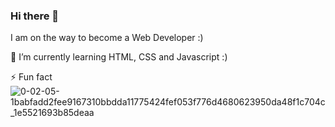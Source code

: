 ### Hi there 👋

I am on the way to become a Web Developer :)

🌱 I’m currently learning HTML, CSS and Javascript :)

⚡ Fun fact
![0-02-05-1babfadd2fee9167310bbdda11775424fef053f776d4680623950da48f1c704c_1e5521693b85deaa](https://user-images.githubusercontent.com/98124965/180792407-7c4c5724-abd1-44da-a703-fc4393b60da4.jpg)



<!--
**asnatschko/asnatschko** is a ✨ _special_ ✨ repository because its `README.md` (this file) appears on your GitHub profile.

Here are some ideas to get you started:

- 🔭 I’m currently working on ...
- 🌱 I’m currently learning ...
- 👯 I’m looking to collaborate on ...
- 🤔 I’m looking for help with ...
- 💬 Ask me about ...
- 📫 How to reach me: ...
- 😄 Pronouns: ...
- ⚡ Fun fact: ...
-->
